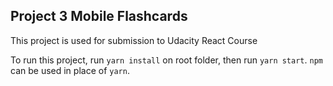 ## Project 3 Mobile Flashcards
This project is used for submission to Udacity React Course

To run this project, run `yarn install` on root folder, then run `yarn start`. `npm` can be used in place of `yarn`.
